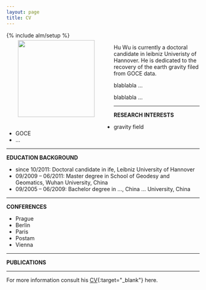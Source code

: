 ```yaml
---
layout: page
title: CV
---
```


{% include alm/setup %}
<script language="javascript">
$($("#cv").children()[0]).css('color', '#EC6197');
</script>

<div name="photo" style="position:relative;float:left;margin:-10px 50px 30px 30px;" width="200px" height="200px">
<img src="http://wuhu-ife.github.io/homepage/imgs/portray.jpg" height="200px" >
</div>

Hu Wu is currently a doctoral candidate in leibniz Univeristy of Hannover. He is dedicated to the recovery of the earth gravity filed from GOCE data. 

blablabla ...

blablabla ...

---

**RESEARCH INTERESTS**

+ gravity field
+ GOCE 
+ ...

---

**EDUCATION BACKGROUND**

+ since 10/2011: Doctoral candidate in ife, Leibniz University of Hannover 
+ 09/2009 – 06/2011: Master degree in School of Geodesy and Geomatics, Wuhan University, China
+ 09/2005 – 06/2009: Bachelor degree in ..., China ... University, China


---

**CONFERENCES**

+ Prague
+ Berlin
+ Paris
+ Postam
+ Vienna

--- 

**PUBLICATIONS**

---

For more information consult his [CV](http://wuhu-ife.github.io/homepage/documents/CV-example.pdf){:target="_blank"} here.

